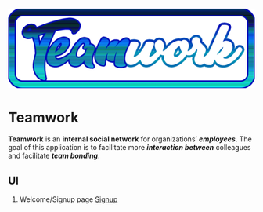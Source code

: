![Teamwork Logo](UI/img/logo.png)

# Teamwork


**Teamwork** is an **internal social network** for organizations’ _**employees**_. 
The goal of this application is to facilitate more _**interaction between**_ colleagues and facilitate _**team bonding**_. 

## UI
  1.  Welcome/Signup page
    [Signup](UI/html/index.html)
